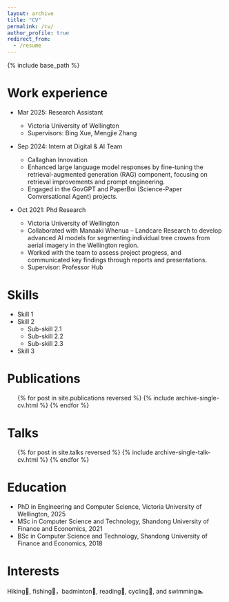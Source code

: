 ```yaml
---
layout: archive
title: "CV"
permalink: /cv/
author_profile: true
redirect_from:
  - /resume
---
```


{% include base_path %}

Work experience
======
* Mar 2025: Research Assistant
  * Victoria University of Wellington
  * Supervisors: Bing Xue, Mengjie Zhang
 
    
* Sep 2024: Intern at Digital & AI Team
  * Callaghan Innovation
  * Enhanced large language model responses by fine-tuning the retrieval-augmented generation (RAG) component, focusing on retrieval improvements and prompt engineering.
  * Engaged in the GovGPT and PaperBoi (Science-Paper Conversational Agent) projects.

* Oct 2021: Phd Research
  * Victoria University of Wellington
  * Collaborated with Manaaki Whenua – Landcare Research to develop advanced AI models for segmenting individual tree crowns from aerial imagery in the Wellington region.
  * Worked with the team to assess project progress, and communicated key findings through reports and presentations.
  * Supervisor: Professor Hub

  
Skills
======
* Skill 1
* Skill 2
  * Sub-skill 2.1
  * Sub-skill 2.2
  * Sub-skill 2.3
* Skill 3

Publications
======
  <ul>{% for post in site.publications reversed %}
    {% include archive-single-cv.html %}
  {% endfor %}</ul>
  
Talks
======
  <ul>{% for post in site.talks reversed %}
    {% include archive-single-talk-cv.html  %}
  {% endfor %}</ul>

  
Education
======
* PhD in Engineering and Computer Science, Victoria University of Wellington, 2025
* MSc in Computer Science and Technology, Shandong University of Finance and Economics, 2021
* BSc in Computer Science and Technology, Shandong University of Finance and Economics, 2018  

  
Interests
======

Hiking🚶, fishing🎣，badminton🏸, reading📖, cycling🚴, and swimming🏊
